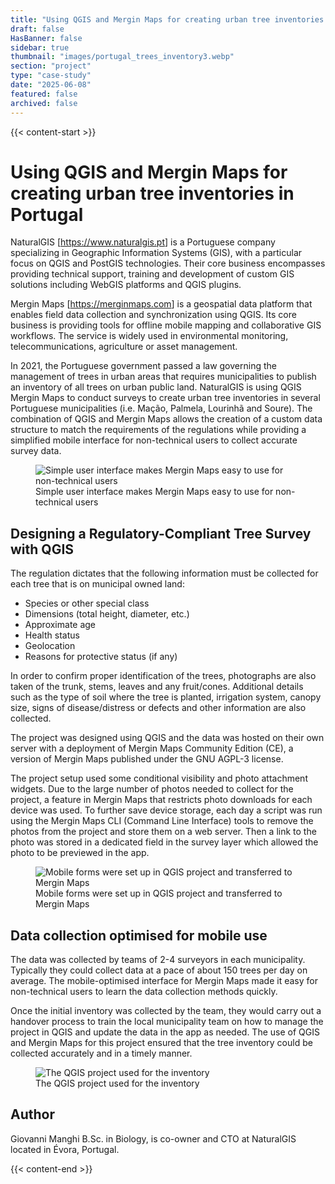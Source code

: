 ```yaml
---
title: "Using QGIS and Mergin Maps for creating urban tree inventories in Portugal"
draft: false
HasBanner: false
sidebar: true
thumbnail: "images/portugal_trees_inventory3.webp"
section: "project"
type: "case-study"
date: "2025-06-08"
featured: false
archived: false
---
```


{{< content-start >}}

# Using QGIS and Mergin Maps for creating urban tree inventories in Portugal

NaturalGIS \[<https://www.naturalgis.pt>\] is a Portuguese company specializing in Geographic Information Systems (GIS), 
with a particular focus on QGIS and PostGIS technologies. Their core business encompasses 
providing technical support, training and development of custom GIS solutions 
including WebGIS platforms and QGIS plugins.

Mergin Maps \[<https://merginmaps.com>\] is a geospatial data platform that enables field data collection 
and synchronization using QGIS. Its core business is providing tools for 
offline mobile mapping and collaborative GIS workflows. The service is widely used 
in environmental monitoring, telecommunications, agriculture or asset management.

In 2021, the Portuguese government passed a law governing the management of 
trees in urban areas that requires municipalities to publish an inventory of 
all trees on urban public land. NaturalGIS is using QGIS Mergin Maps to 
conduct surveys to create urban tree inventories 
in several Portuguese municipalities (i.e. Mação, Palmela, Lourinhã and Soure). 
The combination of QGIS and Mergin Maps allows the creation of a custom data 
structure to match the requirements of the regulations while providing a 
simplified mobile interface for non-technical users to collect accurate survey data.

<figure>
  <img src="../images/portugal_trees_inventory1.webp" class="align-right" alt="Simple user interface makes Mergin Maps easy to use for non-technical users" />
  <figcaption>Simple user interface makes Mergin Maps easy to use for non-technical users</figcaption>
</figure>

## Designing a Regulatory-Compliant Tree Survey with QGIS 

The regulation dictates that the following information must be collected for each tree that is on municipal owned land:

-   Species or other special class
-   Dimensions (total height, diameter, etc.)
-   Approximate age
-   Health status
-   Geolocation
-   Reasons for protective status (if any)

In order to confirm proper identification of the trees, photographs are also taken 
of the trunk, stems, leaves and any fruit/cones. Additional details such as the type 
of soil where the tree is planted, irrigation system, canopy size, signs of disease/distress 
or defects and other information are also collected.

The project was designed using QGIS and the data was hosted on their own server 
with a deployment of Mergin Maps Community Edition (CE), a version of Mergin Maps 
published under the GNU AGPL-3 license. 

The project setup used some conditional visibility and photo attachment widgets. Due to the large number
of photos needed to collect for the project, a feature in Mergin Maps that restricts photo 
downloads for each device was used. To further save device storage, each day a script was run using the 
Mergin Maps CLI (Command Line Interface) tools to remove the photos from the project and store them on a web server. 
Then a link to the photo was stored in a dedicated field in the survey layer 
which allowed the photo to be previewed in the app.

<figure>
  <img src="../images/portugal_trees_inventory2.webp" class="align-right" alt="Mobile forms were set up in QGIS project and transferred to Mergin Maps" />
  <figcaption>Mobile forms were set up in QGIS project and transferred to Mergin Maps</figcaption>
</figure>

## Data collection optimised for mobile use

The data was collected by teams of 2-4 surveyors in each municipality. 
Typically they could collect data at a pace of about 150 trees per day on average. 
The mobile-optimised interface for Mergin Maps made it easy for non-technical users to 
learn the data collection methods quickly.

Once the initial inventory was collected by the team, they would carry out a handover process 
to train the local municipality team on how to manage the project in QGIS and update the data in the app as needed.
The use of QGIS and Mergin Maps for this project ensured that the tree inventory could be 
collected accurately and in a timely manner.

<figure>
  <img src="../images/portugal_trees_inventory3.webp" class="align-right" alt="The QGIS project used for the inventory" />
  <figcaption>The QGIS project used for the inventory</figcaption>
</figure>

## Author

Giovanni Manghi B.Sc. in Biology, is co-owner and CTO at NaturalGIS located in Évora, Portugal.

{{< content-end >}}